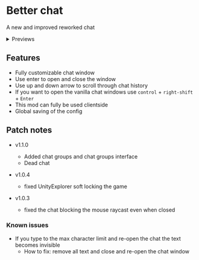 # Better chat
A new and improved reworked chat

<details>
<summary>Previews</summary>

<img src="https://i.imgur.com/pQU3326.png" alt="drawing" width="500"/>
<img src="https://i.imgur.com/UZY8eVI.jpeg" alt="drawing" width="700"/>

</details>

## Features

- Fully customizable chat window
- Use enter to open and close the window
- Use up and down arrow to scroll through chat history
- If you want to open the vanilla chat windows use `control` + `right-shift` + `Enter`
- This mod can fully be used clientside
- Global saving of the config

## Patch notes
- v1.1.0
  - Added chat groups and chat groups interface
  - Dead chat

- v1.0.4
    - fixed UnityExplorer soft locking the game
- v1.0.3
    - fixed the chat blocking the mouse raycast even when closed
  
### Known issues

- If you type to the max character limit and re-open the chat the text becomes invisible
    - How to fix: remove all text and close and re-open the chat window
